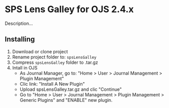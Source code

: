 # SPS Lens Galley for OJS 2.4.x

Description...

## Installing

1. Download or clone project
2. Rename project folder to: `spsLensGalley`
3. Compress `spsLensGalley` folder to .tar.gz
4. Intall in OJS
    - As Journal Manager, go to: "Home > User > Journal Management > Plugin Management"
    - Clic link: "Install A New Plugin"
    - Upload spsLensGalley.tar.gz and clic "Continue"
    - Go to "Home > User > Journal Management > Plugin Management > Generic Plugins" and "ENABLE" new plugin.
